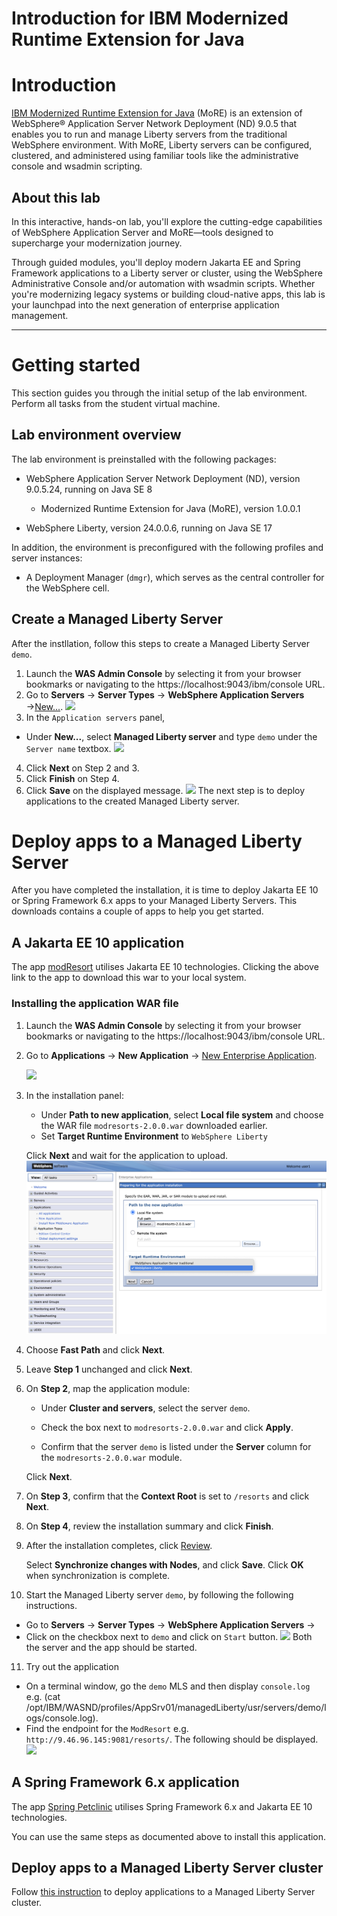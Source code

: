 # Introduction for IBM Modernized Runtime Extension for Java 

# Introduction

[IBM Modernized Runtime Extension for Java](https://www.ibm.com/docs/en/more) (MoRE) is an extension of WebSphere® Application Server Network Deployment (ND) 9.0.5 that enables you to run and manage Liberty servers from the traditional WebSphere environment. With MoRE, Liberty servers can be configured, clustered, and administered using familiar tools like the administrative console and wsadmin scripting.

## About this lab

In this interactive, hands-on lab, you'll explore the cutting-edge capabilities of WebSphere Application Server and MoRE—tools designed to supercharge your modernization journey. 

Through guided modules, you'll deploy modern Jakarta EE and Spring Framework applications to a Liberty server or cluster, using the WebSphere Administrative Console and/or automation with wsadmin scripts. Whether you're modernizing legacy systems or building cloud-native apps, this lab is your launchpad into the next generation of enterprise application management.

---
# Getting started

This section guides you through the initial setup of the lab environment. Perform all tasks from the student virtual machine.

## Lab environment overview

The lab environment is preinstalled with the following packages:

* WebSphere Application Server Network Deployment (ND), version 9.0.5.24, running on Java SE 8

    * Modernized Runtime Extension for Java (MoRE), version 1.0.0.1

* WebSphere Liberty, version 24.0.0.6, running on Java SE 17

In addition, the environment is preconfigured with the following profiles and server instances:

* A Deployment Manager (`dmgr`), which serves as the central controller for the WebSphere cell.
## Create a Managed Liberty Server
After the instllation, follow this steps to create a Managed Liberty Server `demo`.
1.  Launch the **WAS Admin Console** by selecting it from your browser bookmarks or navigating to the https://localhost:9043/ibm/console URL.
2. Go to **Servers** &rarr; **Server Types** &rarr; **WebSphere Application Servers** &rarr;<ins>New...</ins>.
![](assets/new-server.png)
3. In the `Application servers` panel,  
* Under **New...**, select **Managed Liberty server** and type `demo` under the `Server name` textbox.
![](assets/new-demo-mls.png)
4. Click **Next** on Step 2 and 3.
5. Click **Finish** on Step 4.
6. Click **Save** on the displayed message.
![](assets/save-mls.png)
The next step is to deploy applications to the created Managed Liberty server.

# Deploy apps to a Managed Liberty Server
After you have completed the installation, it is time to deploy Jakarta EE 10 or Spring Framework 6.x apps to your Managed Liberty Servers. This downloads contains a couple of apps to help you get started.
## A Jakarta EE 10 application
The app [modResort](https://github.com/WASdev/more-techXchange-lab/releases/download/0.0.1/modresorts-2.0.0.war) utilises Jakarta EE 10 technologies. Clicking the above link to the app to download this war to your local system.

### Installing the application WAR file

1. Launch the **WAS Admin Console** by selecting it from your browser bookmarks or navigating to the https://localhost:9043/ibm/console URL.

2. Go to **Applications** &rarr; **New Application** &rarr; <ins>New Enterprise Application</ins>.

   ![](assets/install-new-app.png)

3. In the installation panel:

   * Under **Path to new application**, select **Local file system** and choose the WAR file `modresorts-2.0.0.war` downloaded earlier.
   * Set **Target Runtime Environment** to `WebSphere Liberty`
   
   Click **Next** and wait for the application to upload.
![](assets/modresort-app-install.png)

4. Choose **Fast Path** and click **Next**.

5. Leave **Step 1** unchanged and click **Next**.

6. On **Step 2**, map the application module:

   * Under **Cluster and servers**, select the server `demo`.

   * Check the box next to `modresorts-2.0.0.war` and click **Apply**.

   * Confirm that the server `demo` is listed under the **Server** column for the `modresorts-2.0.0.war` module.
   
   Click **Next**.

7. On **Step 3**, confirm that the **Context Root** is set to `/resorts` and click **Next**.

8. On **Step 4**, review the installation summary and click **Finish**.

9. After the installation completes, click <ins>Review</ins>. 
   
   Select **Synchronize changes with Nodes**, and click **Save**. Click **OK** when synchronization is complete.
10. Start the Managed Liberty server `demo`, by following the following instructions.
   * Go to **Servers** &rarr; **Server Types** &rarr; **WebSphere Application Servers** &rarr;
   * Click on the checkbox next to `demo` and click on `Start` button. 
   ![](assets/start-demo-mls.png)
   Both the server and the app should be started.
11. Try out the application
   * On a terminal window, go the `demo` MLS and then display `console.log` e.g. (cat /opt/IBM/WASND/profiles/AppSrv01/managedLiberty/usr/servers/demo/logs/console.log). 
   * Find the endpoint for the `ModResort` e.g. `http://9.46.96.145:9081/resorts/`. The following should be displayed.
   ![](assets/modresorts.png)

## A Spring Framework 6.x application
The app [Spring Petclinic](https://github.com/WASdev/more-techXchange-lab/releases/download/0.0.1/spring-petclinic-3.5.0-SNAPSHOT.war) utilises Spring Framework 6.x and Jakarta EE 10 technologies.

You can use the same steps as documented above to install this application.

## Deploy apps to a Managed Liberty Server cluster

Follow [this instruction](https://github.com/WASdev/more-techXchange-lab/blob/main/README.md) to deploy applications to a Managed Liberty Server cluster.
